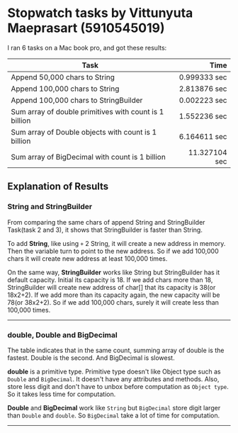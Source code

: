 # Stopwatch tasks by Vittunyuta Maeprasart (5910545019)
I ran 6 tasks on a Mac book pro, and got these results:

Task                                                   | Time
-------------------------------------------------------|-------------: 
Append 50,000 chars to String                          | 0.999333 sec 
Append 100,000 chars to String                         | 2.813876 sec 
Append 100,000 chars to StringBuilder                  | 0.002223 sec
Sum array of double primitives with count is 1 billion | 1.552236 sec
Sum array of Double objects with count is 1 billion    | 6.164611 sec
Sum array of BigDecimal with count is 1 billion        | 11.327104 sec


## Explanation of Results
### String and StringBuilder
From comparing the same chars of append String and StringBuilder Task(task 2 and 3), it shows that StringBuilder is faster than String.<br />

To add **String**, like using `+` 2 String, it will create a new address in memory. Then the variable turn to point to the new address. So if we add 100,000 chars it will create new address at least 100,000 times.<br />

On the same way, **StringBuilder** works like String but StringBuilder has it default capacity. Initial its capacity is 18. If we add chars more than 18, StringBuilder will create new address of char[] that its capacity is 38(or 18x2+2). If we add more than its capacity again, the new capacity will be 78(or 38x2+2). So if we add 100,000 chars, surely it will create less than 100,000 times.<br />
*****
### double, Double and BigDecimal
The table indicates that in the same count, summing array of double is the fastest. Double is the second. And BigDecimal is slowest.<br />

**double** is a primitive type. Primitive type doesn't like Object type such as `Double` and `BigDecimal`. It doesn't have any attributes and methods. Also, store less digit and don't have to unbox before computation as `Object type`. So it takes less time for computation.<br />

**Double** and **BigDecimal** work like `String` but `BigDecimal` store digit larger than `Double` and `double`. So `BigDecimal` take a lot of time for computation.<br />
*****
